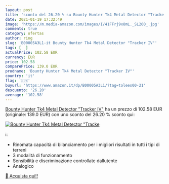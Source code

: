```yaml
---
layout: post
title: 'sconto del 26.20 % su Bounty Hunter Tk4 Metal Detector "Tracke  '
date: 2021-01-19 17:32:49
image: 'https://m.media-amazon.com/images/I/41FFrj9x8mL._SL200_.jpg'
comments: true
category: ofertas
author: ring
slug: 'B00005A3L1-it Bounty Hunter Tk4 Metal Detector "Tracker IV"'
tags: [  ]
actualPrice: 102.58 EUR
currency: EUR
price: 102.58
comparePrice: 139.0 EUR
prodname: 'Bounty Hunter Tk4 Metal Detector "Tracker IV"'
country: 'it'
flag: '🇮🇹'
buyurl: 'https://www.amazon.it/dp/B00005A3L1/?tag=tolees00-21'
descuento: '26.20'
average: '102.58'
---
```


[Bounty Hunter Tk4 Metal Detector "Tracker IV"](https://www.amazon.it/dp/B00005A3L1/?tag=tolees00-21) ha un prezzo di 102.58 EUR (originale: 139.0 EUR) con uno sconto del 26.20 % sconto qui:

[![Bounty Hunter Tk4 Metal Detector "Tracke](https://m.media-amazon.com/images/I/41FFrj9x8mL._SL200_.jpg)](https://www.amazon.it/dp/B00005A3L1/?tag=tolees00-21)

ℹ️:

- Rinomata capacità di bilanciamento per i migliori risultati in tutti i tipi di terreni
- 3 modalità di funzionamento
- Sensibilità e discriminazione controllate dallutente
- Analogico

[🛒 Acquista qui!!](https://www.amazon.it/dp/B00005A3L1/?tag=tolees00-21)
